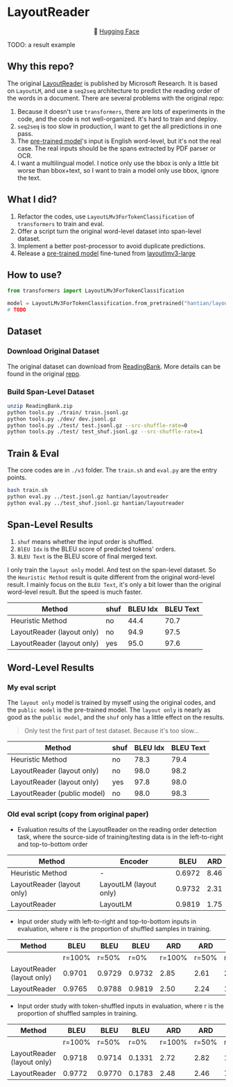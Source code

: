 # LayoutReader

<p align="center">
        🤗 <a href="https://huggingface.co/hantian/layoutreader">Hugging Face</a>
</p>

TODO: a result example

## Why this repo?

The original [LayoutReader](https://github.com/microsoft/unilm/tree/master/layoutreader) is published by Microsoft Research. It is based on `LayoutLM`, and use a `seq2seq` architecture to predict the reading order of the words in a document. There are several problems with the original repo:
1. Because it doesn't use `transformers`, there are lots of experiments in the code, and the code is not well-organized. It's hard to train and deploy.
2. `seq2seq` is too slow in production, I want to get the all predictions in one pass.
3. The [pre-trained model](https://huggingface.co/nielsr/layoutreader-readingbank)'s input is English word-level, but it's not the real case. The real inputs should be the spans extracted by PDF parser or OCR.
4. I want a multilingual model. I notice only use the bbox is only a little bit worse than bbox+text, so I want to train a model only use bbox, ignore the text.

## What I did?

1. Refactor the codes, use `LayoutLMv3ForTokenClassification` of `transformers` to train and eval.
2. Offer a script turn the original word-level dataset into span-level dataset.
3. Implement a better post-processor to avoid duplicate predictions.
4. Release a [pre-trained model](https://huggingface.co/hantian/layoutreader) fine-tuned from [layoutlmv3-large](https://huggingface.co/microsoft/layoutlmv3-large)

## How to use?

```python
from transformers import LayoutLMv3ForTokenClassification

model = LayoutLMv3ForTokenClassification.from_pretrained("hantian/layoutreader")
# TODO
```

## Dataset

### Download Original Dataset

The original dataset can download from [ReadingBank](https://layoutlm.blob.core.windows.net/readingbank/dataset/ReadingBank.zip?sv=2022-11-02&ss=b&srt=o&sp=r&se=2033-06-08T16:48:15Z&st=2023-06-08T08:48:15Z&spr=https&sig=a9VXrihTzbWyVfaIDlIT1Z0FoR1073VB0RLQUMuudD4%3D). More details can be found in the original [repo](https://aka.ms/readingbank). 

### Build Span-Level Dataset

```bash
unzip ReadingBank.zip
python tools.py ./train/ train.jsonl.gz
python tools.py ./dev/ dev.jsonl.gz
python tools.py ./test/ test.jsonl.gz --src-shuffle-rate=0
python tools.py ./test/ test_shuf.jsonl.gz --src-shuffle-rate=1
```

## Train & Eval

The core codes are in `./v3` folder. The `train.sh` and `eval.py` are the entry points.

```bash
bash train.sh
python eval.py ../test.jsonl.gz hantian/layoutreader
python eval.py ../test_shuf.jsonl.gz hantian/layoutreader
```

## Span-Level Results

1. `shuf` means whether the input order is shuffled.
2. `BlEU Idx` is the BLEU score of predicted tokens' orders.
3. `BLEU Text` is the BLEU score of final merged text.

I only train the `layout only` model. And test on the span-level dataset. So the `Heuristic Method` result is quite different from the original word-level result. I mainly focus on the `BLEU Text`, it's only a bit lower than the original word-level result. But the speed is much faster.

| Method                     | shuf | BLEU Idx | BLEU Text |
|----------------------------|------|----------|-----------|
| Heuristic Method           | no   | 44.4     | 70.7      |
| LayoutReader (layout only) | no   | 94.9     | 97.5      |
| LayoutReader (layout only) | yes  | 95.0     | 97.6      |

## Word-Level Results

### My eval script

The `layout only` model is trained by myself using the original codes, and the `public model` is the pre-trained model. The `layout only` is nearly as good as the `public model`, and the `shuf` only has a little effect on the results.

> Only test the first part of test dataset. Because it's too slow...

| Method                      | shuf | BLEU Idx | BLEU Text |
|-----------------------------|------|----------|-----------|
| Heuristic Method            | no   | 78.3     | 79.4      |
| LayoutReader (layout only)  | no   | 98.0     | 98.2      |
| LayoutReader (layout only)  | yes  | 97.8     | 98.0      |
| LayoutReader (public model) | no   | 98.0     | 98.3      |

### Old eval script (copy from original paper)

* Evaluation results of the LayoutReader on the reading order detection task, where the source-side of training/testing
  data is in the left-to-right and top-to-bottom order

| Method                     | Encoder                | BLEU   | ARD  |
|----------------------------|------------------------|--------|------|
| Heuristic Method           | -                      | 0.6972 | 8.46 |
| LayoutReader (layout only) | LayoutLM (layout only) | 0.9732 | 2.31 |
| LayoutReader               | LayoutLM               | 0.9819 | 1.75 |

* Input order study with left-to-right and top-to-bottom inputs in evaluation, where r is the proportion of
  shuffled samples in training.

| Method                     | BLEU   | BLEU   | BLEU   | ARD    | ARD   | ARD  |
|----------------------------|--------|--------|--------|--------|-------|------|
|                            | r=100% | r=50%  | r=0%   | r=100% | r=50% | r=0% |
| LayoutReader (layout only) | 0.9701 | 0.9729 | 0.9732 | 2.85   | 2.61  | 2.31 |
| LayoutReader               | 0.9765 | 0.9788 | 0.9819 | 2.50   | 2.24  | 1.75 |

* Input order study with token-shuffled inputs in evaluation, where r is the proportion of shuffled samples in training.

| Method                     | BLEU   | BLEU   | BLEU   | ARD    | ARD   | ARD    |
|----------------------------|--------|--------|--------|--------|-------|--------|
|                            | r=100% | r=50%  | r=0%   | r=100% | r=50% | r=0%   |
| LayoutReader (layout only) | 0.9718 | 0.9714 | 0.1331 | 2.72   | 2.82  | 105.40 |
| LayoutReader               | 0.9772 | 0.9770 | 0.1783 | 2.48   | 2.46  | 72.94  |
